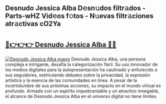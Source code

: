 ## Desnudo Jessica Alba D𝚎sn𝚞dos filtr𝚊dos - Parts-wHZ Vid𝚎os f𝚘tos - N𝚞evas filtr𝚊ciones atr𝚊ctivas cO2Ya

# <h2><a href="http://mb1r05o.tromn.icu/?c=Desnudo+Jessica+Alba">🔗👉👉👉 Desnudo Jessica Alba 🔗🔗</a></h2>

[![Desnudo Jessica Alba nuevo](https://i.imgur.com/pEAQMta.gif)](http://mb1r05o.tromn.icu/?c=Desnudo+Jessica+Alba)
Desnudo Jessica Alba, una persona compleja e intrigante, desafía la categorización fácil. Su uso innovador de los medios digitales para la autopresentación ha cautivado y enfurecido a sus seguidores, estimulando debates sobre la privacidad, la expresión artística y la esencia de las comunidades en línea. A pesar de la incertidumbre de sus próximas acciones, su impacto en el mundo virtual es profundo. Armado con un espíritu inquebrantable y un atractivo innegable, el alcance de Desnudo Jessica Alba en el universo digital no tiene límites.
